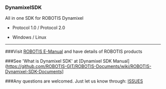 ### DynamixelSDK
All in one SDK for ROBOTIS Dynamixel

* Protocol 1.0 / Protocol 2.0

* Windows / Linux

--------------------------------------------------------------------------

###Visit [ROBOTIS E-Manual](http://support.robotis.com/) and have details of ROBOTIS products

###See 'What is Dynamixel SDK' at [Dynamixel SDK Manual](https://github.com/ROBOTIS-GIT/ROBOTIS-Documents/wiki/ROBOTIS-Dynamixel-SDK-Documents]

###Any questions are welcomed. Just let us know through: [ISSUES](https://github.com/ROBOTIS-GIT/DynamixelSDK/issues)

